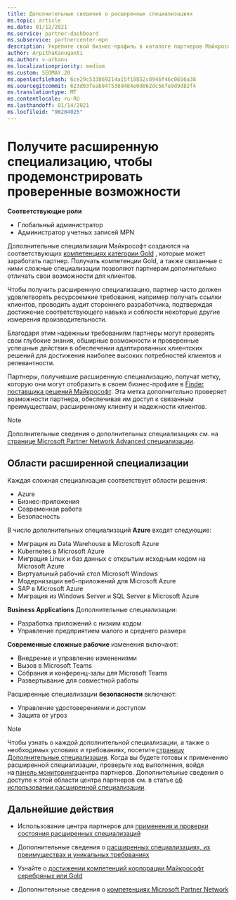 ```yaml
---
title: Дополнительные сведения о расширенных специализациях
ms.topic: article
ms.date: 01/12/2021
ms.service: partner-dashboard
ms.subservice: partnercenter-mpn
description: Укрепите свой бизнес-профиль в каталоге партнеров Майкрософт. Узнайте о расширенных специализациях, которые можно достичь с помощью имеющихся компетенций Gold и серебряных.
author: ArpithaKanuganti
ms.author: v-arkanu
ms.localizationpriority: medium
ms.custom: SEOMAY.20
ms.openlocfilehash: 6ce29c533869214a15f18852c8946f46c0656a38
ms.sourcegitcommit: 623d03feab847538d484e0d062dc56fe9d9d82f4
ms.translationtype: MT
ms.contentlocale: ru-RU
ms.lasthandoff: 01/14/2021
ms.locfileid: "98204025"
---
```

# <a name="earn-an-advanced-specialization-to-showcase-your-validated-capabilities"></a>Получите расширенную специализацию, чтобы продемонстрировать проверенные возможности

**Соответствующие роли**

- Глобальный администратор
- Администратор учетных записей MPN

Дополнительные специализации Майкрософт создаются на соответствующих [компетенциях категории Gold](learn-about-competencies.md) , которые может заработать партнер. Получать компетенции Gold, а также связанные с ними сложные специализации позволяют партнерам дополнительно отличать свои возможности для клиентов.

Чтобы получить расширенную специализацию, партнер часто должен удовлетворять ресурсоемкие требования, например получать ссылки клиентов, проводить аудит стороннего разработчика, подтверждая достижение соответствующего навыка и соблюсти некоторые другие измерения производительности.

Благодаря этим надежным требованиям партнеры могут проверять свои глубокие знания, обширные возможности и проверенные успешные действия в обеспечении адаптированных клиентских решений для достижения наиболее высоких потребностей клиентов и релевантности.

Партнеры, получившие расширенную специализацию, получат метку, которую они могут отобразить в своем бизнес-профиле в [Finder поставщика решений Майкрософт](https://www.microsoft.com/solution-providers/home). Эта метка дополнительно проверяет возможности партнера, обеспечивая им доступ к связанным преимуществам, расширенному клиенту и надежности клиентов.

> [!NOTE]
> Дополнительные сведения о дополнительных специализациях см. на [странице Microsoft Partner Network Advanced специализации](https://partner.microsoft.com/membership/advanced-specialization).

## <a name="advanced-specialization-areas"></a>Области расширенной специализации

Каждая сложная специализация соответствует области решения:

- Azure
- Бизнес-приложения
- Современная работа
- Безопасность

В число дополнительных специализаций **Azure** входят следующие:

- Миграция из Data Warehouse в Microsoft Azure
- Kubernetes в Microsoft Azure
- Миграция Linux и баз данных с открытым исходным кодом на Microsoft Azure
- Виртуальный рабочий стол Microsoft Windows
- Модернизации веб-приложений для Microsoft Azure
- SAP в Microsoft Azure
- Миграция из Windows Server и SQL Server в Microsoft Azure

**Business Applications** Дополнительные специализации:

- Разработка приложений с низким кодом
- Управление предприятием малого и среднего размера

**Современные сложные рабочие** изменения включают:

- Внедрение и управление изменениями
- Вызов в Microsoft Teams
- Собрания и конференц-залы для Microsoft Teams
- Развертывание для совместной работы

Расширенные специализации **безопасности** включают:

- Управление удостоверениями и доступом
- Защита от угроз

> [!NOTE]
> Чтобы узнать о каждой дополнительной специализации, а также о необходимых условиях и требованиях, посетите [страницу Дополнительные специализации](https://partner.microsoft.com/membership/advanced-specialization). Когда вы будете готовы к применению расширенной специализации, проверьте ход выполнения, войдя на [панель мониторинга](https://partner.microsoft.com/dashboard)центра партнеров. Дополнительные сведения о доступе к этой области центра партнеров см. в статье [об использовании расширенной специализации](advanced-specializations-apply.md).

## <a name="next-steps"></a>Дальнейшие действия

- Использование центра партнеров для [применения и проверки состояния расширенных специализаций](advanced-specializations-apply.md)

- Дополнительные сведения о [расширенных специализациях, их преимуществах и уникальных требованиях](https://partner.microsoft.com/membership/advanced-specialization)

- Узнайте о [достижении компетенций корпорации Майкрософт серебряных или Gold](learn-about-competencies.md)

- Дополнительные сведения о [компетенциях Microsoft Partner Network](https://partner.microsoft.com/membership/competencies)